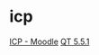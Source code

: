 # icp

[ICP - Moodle](https://moodle.vut.cz/mod/page/view.php?id=191034)
[QT 5.5.1](https://download.qt.io/new_archive/qt/5.5/5.5.1/)
